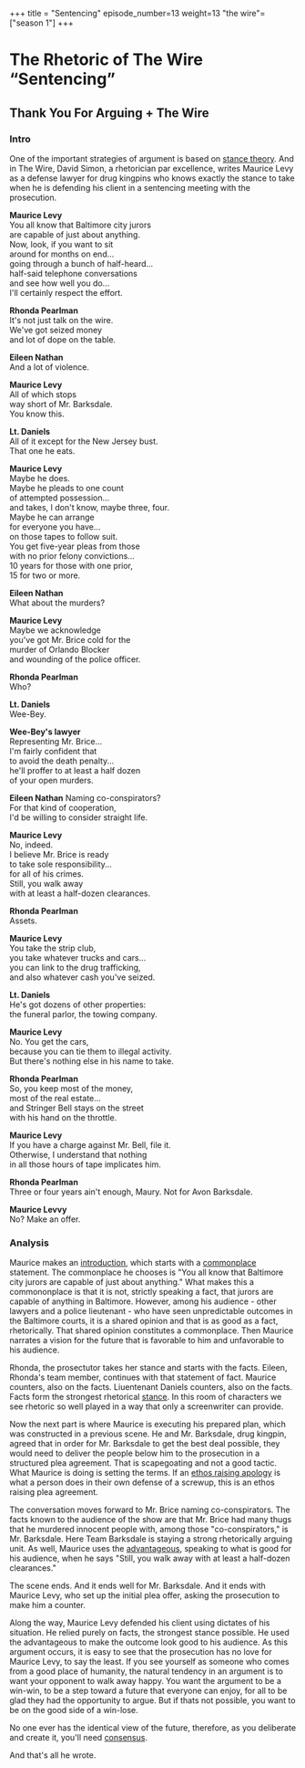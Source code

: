 +++
title = "Sentencing"
episode_number=13
weight=13
"the wire"=["season 1"]
+++



# The Rhetoric of The Wire “Sentencing”
## Thank You For Arguing + The Wire
### Intro
One of the important strategies of argument is based on [stance theory](). And in The Wire, David Simon, a rhetorician par excellence, writes Maurice Levy as a defense lawyer for drug kingpins who knows exactly the stance to take when he is defending his client in a sentencing meeting with the prosecution. 

**Maurice Levy**    
You all know that Baltimore city jurors  
are capable of just about anything.  
Now, look, if you want to sit  
around for months on end...  
going through a bunch of half-heard...  
half-said telephone conversations  
and see how well you do...  
I'll certainly respect the effort.  
  
**Rhonda Pearlman**    
It's not just talk on the wire.  
We've got seized money  
and lot of dope on the table.  
  
**Eileen Nathan**  
And a lot of violence.  
  
**Maurice Levy**    
All of which stops  
way short of Mr. Barksdale.  
You know this.  
  
**Lt. Daniels**    
All of it except for the New Jersey bust.  
That one he eats.   
  
**Maurice Levy**    
Maybe he does.  
Maybe he pleads to one count  
of attempted possession...  
and takes, I don't know, maybe three, four.  
Maybe he can arrange  
for everyone you have...  
on those tapes to follow suit.  
You get five-year pleas from those  
with no prior felony convictions...  
10 years for those with one prior,  
15 for two or more.  
  
**Eileen Nathan**  
What about the murders?    
    
**Maurice Levy**    
Maybe we acknowledge  
you've got Mr. Brice cold for the  
murder of Orlando Blocker  
and wounding of the police officer.    
    
**Rhonda Pearlman**    
Who?  
    
**Lt. Daniels**    
Wee-Bey.  
    
**Wee-Bey's lawyer**    
Representing Mr. Brice...  
I'm fairly confident that  
to avoid the death penalty...  
he'll proffer to at least a half dozen  
of your open murders.  
    
**Eileen Nathan**
Naming co-conspirators?  
For that kind of cooperation,  
I'd be willing to consider straight life.  
    
**Maurice Levy**    
No, indeed.  
I believe Mr. Brice is ready  
to take sole responsibility...  
for all of his crimes.  
Still, you walk away  
with at least a half-dozen clearances.  
  
**Rhonda Pearlman**    
Assets.    
    
**Maurice Levy**    
You take the strip club,  
you take whatever trucks and cars...  
you can link to the drug trafficking,  
and also whatever cash you've seized.    
    
**Lt. Daniels**    
He's got dozens of other properties:  
the funeral parlor, the towing company.    
    
**Maurice Levy**    
No. You get the cars,  
because you can tie them to illegal activity.  
But there's nothing else in his name to take.    
    
**Rhonda Pearlman**    
So, you keep most of the money,  
most of the real estate...  
and Stringer Bell stays on the street  
with his hand on the throttle.    
    
**Maurice Levy**    
If you have a charge against Mr. Bell, file it.  
Otherwise, I understand that nothing  
in all those hours of tape implicates him.    
    
**Rhonda Pearlman**    
Three or four years ain't enough, Maury. Not for Avon Barksdale.    
    
**Maurice Levvy**    
No? Make an offer.    
    
### Analysis  
Maurice makes an [introduction](), which starts with a [commonplace]() statement. The commonplace he chooses is "You all know that Baltimore city jurors are capable of just about anything." What makes this a commononplace is that it is not, strictly speaking a fact, that jurors are capable of anything in Baltimore. However, among his audience - other lawyers and a police lieutenant - who have seen unpredictable outcomes in the Baltimore courts, it is a shared opinion and that is as good as a fact, rhetorically. That shared opinion constitutes a commonplace.  Then Maurice narrates a vision for the future that is favorable to him and unfavorable to his audience.  
  
Rhonda, the prosectutor takes her stance and starts with the facts. Eileen, Rhonda's team member, continues with that statement of fact. Maurice counters, also on the facts. Liuentenant Daniels counters, also on the facts. Facts form the strongest rhetorical [stance](). In this room of characters we see rhetoric so well played in a way that only a screenwriter can provide.  
  
Now the next part is where Maurice is executing his prepared plan, which was constructed in a previous scene. He and Mr. Barksdale, drug kingpin, agreed that in order for Mr. Barksdale to get the best deal possible, they would need to deliver the people below him to the prosecution in a structured plea agreement. That is scapegoating and not a good tactic. What Maurice is doing is setting the terms. If an [ethos raising apology]() is what a person does in their own defense of a screwup, this is an ethos raising plea agreement.  
    
The conversation moves forward to Mr. Brice naming co-conspirators. The facts known to the audience of the show are that Mr. Brice had many thugs that he murdered innocent people with, among those "co-conspirators," is Mr. Barksdale. Here Team Barksdale is staying a strong rhetorically arguing unit. As well, Maurice uses the [advantageous](), speaking to what is good for his audience, when he says "Still, you walk away with at least a half-dozen clearances."  

The scene ends. And it ends well for Mr. Barksdale. And it ends with Maurice Levy, who set up the initial plea offer, asking the prosecution to make him a counter.    
    
Along the way, Maurice Levy defended his client using dictates of his situation. He relied purely on facts, the strongest stance possible. He used the advantageous to make the outcome look good to his audience. As this argument occurs, it is easy to see that the prosecution has no love for Maurice Levy, to say the least. If you see yourself as someone who comes from a good place of humanity, the natural tendency in an argument is to want your opponent to walk away happy. You want the argument to be a win-win, to be a step toward a future that everyone can enjoy, for all to be glad they had the opportunity to argue. But if thats not possible, you want to be on the good side of a win-lose.  
  
No one ever has the identical view of the future, therefore, as you deliberate and create it, you'll need [consensus]().  
  
And that's all he wrote.  